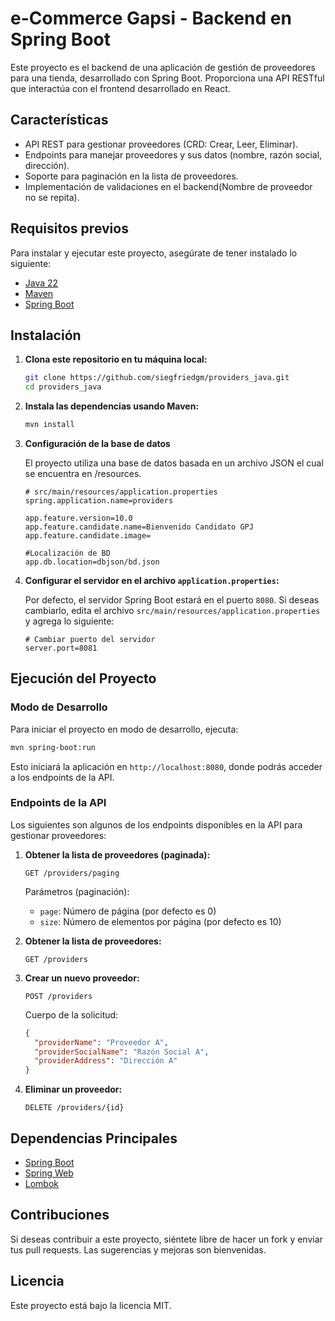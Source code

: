 
# e-Commerce Gapsi - Backend en Spring Boot

Este proyecto es el backend de una aplicación de gestión de proveedores para una tienda, desarrollado con Spring Boot. Proporciona una API RESTful que interactúa con el frontend desarrollado en React.

## Características

- API REST para gestionar proveedores (CRD: Crear, Leer, Eliminar).
- Endpoints para manejar proveedores y sus datos (nombre, razón social, dirección).
- Soporte para paginación en la lista de proveedores.
- Implementación de validaciones en el backend(Nombre de proveedor no se repita).

## Requisitos previos

Para instalar y ejecutar este proyecto, asegúrate de tener instalado lo siguiente:

- [Java 22](https://adoptopenjdk.net/)
- [Maven](https://maven.apache.org/)
- [Spring Boot](https://spring.io/projects/spring-boot)

## Instalación

1. **Clona este repositorio en tu máquina local:**

   ```bash
   git clone https://github.com/siegfriedgm/providers_java.git
   cd providers_java
   ```

2. **Instala las dependencias usando Maven:**

   ```bash
   mvn install
   ```

3. **Configuración de la base de datos**

   El proyecto utiliza una base de datos basada en un archivo JSON el cual se encuentra en /resources.

   ```properties
   # src/main/resources/application.properties
   spring.application.name=providers

   app.feature.version=10.0
   app.feature.candidate.name=Bienvenido Candidato GPJ
   app.feature.candidate.image=

   #Localización de BD
   app.db.location=dbjson/bd.json
      ```

4. **Configurar el servidor en el archivo `application.properties`:**

   Por defecto, el servidor Spring Boot estará en el puerto `8080`. Si deseas cambiarlo, edita el archivo `src/main/resources/application.properties` y agrega lo siguiente:

   ```properties
   # Cambiar puerto del servidor
   server.port=8081
   ```

## Ejecución del Proyecto

### Modo de Desarrollo

Para iniciar el proyecto en modo de desarrollo, ejecuta:

```bash
mvn spring-boot:run
```

Esto iniciará la aplicación en `http://localhost:8080`, donde podrás acceder a los endpoints de la API.

### Endpoints de la API

Los siguientes son algunos de los endpoints disponibles en la API para gestionar proveedores:

1. **Obtener la lista de proveedores (paginada):**

   ```http
   GET /providers/paging
   ```

   Parámetros (paginación):
   - `page`: Número de página (por defecto es 0)
   - `size`: Número de elementos por página (por defecto es 10)

2. **Obtener la lista de proveedores:**

   ```http
   GET /providers
   ```

3. **Crear un nuevo proveedor:**

   ```http
   POST /providers
   ```

   Cuerpo de la solicitud:

   ```json
   {
     "providerName": "Proveedor A",
     "providerSocialName": "Razón Social A",
     "providerAddress": "Dirección A"
   }
   ```

4. **Eliminar un proveedor:**

   ```http
   DELETE /providers/{id}
   ```
## Dependencias Principales

- [Spring Boot](https://spring.io/projects/spring-boot)
- [Spring Web](https://spring.io/projects/spring-web)
- [Lombok](https://projectlombok.org/)

## Contribuciones

Si deseas contribuir a este proyecto, siéntete libre de hacer un fork y enviar tus pull requests. Las sugerencias y mejoras son bienvenidas.

## Licencia

Este proyecto está bajo la licencia MIT.
